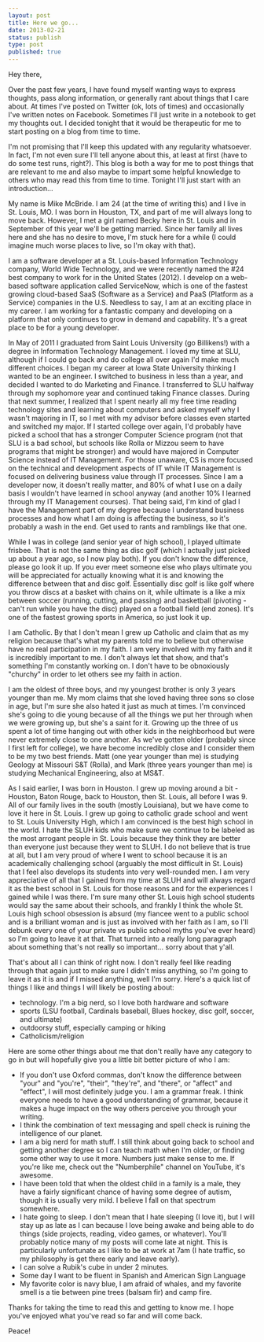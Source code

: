 ```yaml
---
layout: post
title: Here we go...
date: 2013-02-21
status: publish
type: post
published: true
---
```

Hey there,

Over the past few years, I have found myself wanting ways to express thoughts, pass along information, or generally rant about things that I care about. At times I've posted on Twitter (ok, lots of times) and occasionally I've written notes on Facebook. Sometimes I'll just write in a notebook to get my thoughts out. I decided tonight that it would be therapeutic for me to start posting on a blog from time to time.

I'm not promising that I'll keep this updated with any regularity whatsoever. In fact, I'm not even sure I'll tell anyone about this, at least at first (have to do some test runs, right?). This blog is both a way for me to post things that are relevant to me and also maybe to impart some helpful knowledge to others who may read this from time to time. Tonight I'll just start with an introduction...

My name is Mike McBride. I am 24 (at the time of writing this) and I live in St. Louis, MO. I was born in Houston, TX, and part of me will always long to move back. However, I met a girl named Becky here in St. Louis and in September of this year we'll be getting married. Since her family all lives here and she has no desire to move, I'm stuck here for a while (I could imagine much worse places to live, so I'm okay with that).

I am a software developer at a St. Louis-based Information Technology company, World Wide Technology, and we were recently named the #24 best company to work for in the United States (2012). I develop on a web-based software application called ServiceNow, which is one of the fastest growing cloud-based SaaS (Software as a Service) and PaaS (Platform as a Service) companies in the U.S. Needless to say, I am at an exciting place in my career. I am working for a fantastic company and developing on a platform that only continues to grow in demand and capability. It's a great place to be for a young developer.

In May of 2011 I graduated from Saint Louis University (go Billikens!) with a degree in Information Technology Management. I loved my time at SLU, although if I could go back and do college all over again I'd make much different choices. I began my career at Iowa State University thinking I wanted to be an engineer. I switched to business in less than a year, and decided I wanted to do Marketing and Finance. I transferred to SLU halfway through my sophomore year and continued taking Finance classes. During that next summer, I realized that I spent nearly all my free time reading technology sites and learning about computers and asked myself why I wasn't majoring in IT, so I met with my advisor before classes even started and switched my major. If I started college over again, I'd probably have picked a school that has a stronger Computer Science program (not that SLU is a bad school, but schools like Rolla or Mizzou seem to have programs that might be stronger) and would have majored in Computer Science instead of IT Management. For those unaware, CS is more focused on the technical and development aspects of IT while IT Management is focused on delivering business value through IT processes. Since I am a developer now, it doesn't really matter, and 80% of what I use on a daily basis I wouldn't have learned in school anyway (and another 10% I learned through my IT Management courses). That being said, I'm kind of glad I have the Management part of my degree because I understand business processes and how what I am doing is affecting the business, so it's probably a wash in the end. Get used to rants and ramblings like that one.

While I was in college (and senior year of high school), I played ultimate frisbee. That is not the same thing as disc golf (which I actually just picked up about a year ago, so I now play both). If you don't know the difference, please go look it up. If you ever meet someone else who plays ultimate you will be appreciated for actually knowing what it is and knowing the difference between that and disc golf. Essentially disc golf is like golf where you throw discs at a basket with chains on it, while ultimate is a like a mix between soccer (running, cutting, and passing) and basketball (pivoting - can't run while you have the disc) played on a football field (end zones). It's one of the fastest growing sports in America, so just look it up.

I am Catholic. By that I don't mean I grew up Catholic and claim that as my religion because that's what my parents told me to believe but otherwise have no real participation in my faith. I am very involved with my faith and it is incredibly important to me. I don't always let that show, and that's something I'm constantly working on. I don't have to be obnoxiously "churchy" in order to let others see my faith in action.

I am the oldest of three boys, and my youngest brother is only 3 years younger than me. My mom claims that she loved having three sons so close in age, but I'm sure she also hated it just as much at times. I'm convinced she's going to die young because of all the things we put her through when we were growing up, but she's a saint for it. Growing up the three of us spent a lot of time hanging out with other kids in the neighborhood but were never extremely close to one another. As we've gotten older (probably since I first left for college), we have become incredibly close and I consider them to be my two best friends. Matt (one year younger than me) is studying Geology at Missouri S&amp;T (Rolla), and Mark (three years younger than me) is studying Mechanical Engineering, also at MS&amp;T.

As I said earlier, I was born in Houston. I grew up moving around a bit - Houston, Baton Rouge, back to Houston, then St. Louis, all before I was 9. All of our family lives in the south (mostly Louisiana), but we have come to love it here in St. Louis. I grew up going to catholic grade school and went to St. Louis University High, which I am convinced is the best high school in the world. I hate the SLUH kids who make sure we continue to be labeled as the most arrogant people in St. Louis because they think they are better than everyone just because they went to SLUH. I do not believe that is true at all, but I am very proud of where I went to school because it is an academically challenging school (arguably the most difficult in St. Louis) that I feel also develops its students into very well-rounded men. I am very appreciative of all that I gained from my time at SLUH and will always regard it as the best school in St. Louis for those reasons and for the experiences I gained while I was there. I'm sure many other St. Louis high school students would say the same about their schools, and frankly I think the whole St. Louis high school obsession is absurd (my fiancee went to a public school and is a brilliant woman and is just as involved with her faith as I am, so I'll debunk every one of your private vs public school myths you've ever heard) so I'm going to leave it at that. That turned into a really long paragraph about something that's not really so important... sorry about that y'all.

That's about all I can think of right now. I don't really feel like reading through that again just to make sure I didn't miss anything, so I'm going to leave it as it is and if I missed anything, well I'm sorry. Here's a quick list of things I like and things I will likely be posting about:

- technology. I'm a big nerd, so I love both hardware and software
- sports (LSU football, Cardinals baseball, Blues hockey, disc golf, soccer, and ultimate)
- outdoorsy stuff, especially camping or hiking
- Catholicism/religion

Here are some other things about me that don't really have any category to go in but will hopefully give you a little bit better picture of who I am:

- If you don't use Oxford commas, don't know the difference between "your" and "you're", "their", "they're", and "there", or "affect" and "effect", I will most definitely judge you. I am a grammar freak. I think everyone needs to have a good understanding of grammar, because it makes a huge impact on the way others perceive you through your writing.
- I think the combination of text messaging and spell check is ruining the intelligence of our planet.
- I am a big nerd for math stuff. I still think about going back to school and getting another degree so I can teach math when I'm older, or finding some other way to use it more. Numbers just make sense to me. If you're like me, check out the "Numberphile" channel on YouTube, it's awesome.
- I have been told that when the oldest child in a family is a male, they have a fairly significant chance of having some degree of autism, though it is usually very mild. I believe I fall on that spectrum somewhere.
- I hate going to sleep. I don't mean that I hate sleeping (I love it), but I will stay up as late as I can because I love being awake and being able to do things (side projects, reading, video games, or whatever). You'll probably notice many of my posts will come late at night. This is particularly unfortunate as I like to be at work at 7am (I hate traffic, so my philosophy is get there early and leave early).
- I can solve a Rubik's cube in under 2 minutes.
- Some day I want to be fluent in Spanish and American Sign Language
- My favorite color is navy blue, I am afraid of whales, and my favorite smell is a tie between pine trees (balsam fir) and camp fire.

Thanks for taking the time to read this and getting to know me. I hope you've enjoyed what you've read so far and will come back.

Peace!
